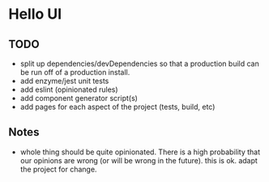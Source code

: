 # Hello UI

## TODO

- split up dependencies/devDependencies so that a production build can be run off of a production install.
- add enzyme/jest unit tests
- add eslint (opinionated rules)
- add component generator script(s)
- add pages for each aspect of the project (tests, build, etc)

## Notes

- whole thing should be quite opinionated. There is a high probability that our opinions are wrong (or will be wrong in the future). this is ok. adapt the project for change.